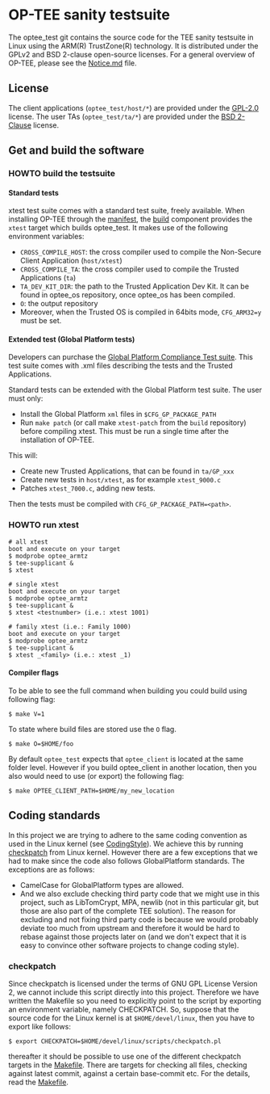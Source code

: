 # OP-TEE sanity testsuite
The optee_test git contains the source code for the TEE sanity
testsuite in Linux using the ARM(R) TrustZone(R) technology.
It is distributed under the GPLv2 and BSD 2-clause open-source
licenses.
For a general overview of OP-TEE, please see the
[Notice.md](Notice.md) file.

## License
The client applications (`optee_test/host/*`) are provided under the
[GPL-2.0](http://opensource.org/licenses/GPL-2.0) license.
The user TAs (`optee_test/ta/*`) are provided under the
[BSD 2-Clause](http://opensource.org/licenses/BSD-2-Clause) license.


## Get and build the software

### HOWTO build the testsuite
#### Standard tests
xtest test suite comes with a standard test suite,
freely available. When installing OP-TEE through the
[manifest](https://github.com/OP-TEE/optee_os/blob/master/README.md#6-repo-manifests),
the [build](https://github.com/OP-TEE/build)
component provides the `xtest` target which builds optee_test.
It makes use of the following environment variables:
* `CROSS_COMPILE_HOST`: the cross compiler used to compile the
  Non-Secure Client Application (`host/xtest`)
* `CROSS_COMPILE_TA`: the cross compiler used to compile the
  Trusted Applications (`ta`)
* `TA_DEV_KIT_DIR`: the path to the Trusted Application Dev Kit.
  It can be found in optee_os repository, once optee_os has been compiled.
* `O`: the output repository
* Moreover, when the Trusted OS is compiled in 64bits mode,
  `CFG_ARM32=y` must be set.


#### Extended test (Global Platform tests)
Developers can purchase the
[Global Platform Compliance Test suite](https://www.globalplatform.org/store.asp).
This test suite comes with .xml files describing the tests and
the Trusted Applications.

Standard tests can be extended with the Global Platform test suite.
The user must only:
* Install the Global Platform `xml` files in `$CFG_GP_PACKAGE_PATH`
* Run `make patch` (or call make `xtest-patch` from the `build` repository)
  before compiling xtest. This must be run a single time after the installation
  of OP-TEE.

This will:
* Create new Trusted Applications, that can be found in `ta/GP_xxx`
* Create new tests in `host/xtest`, as for example `xtest_9000.c`
* Patches `xtest_7000.c`, adding new tests.

Then the tests must be compiled with `CFG_GP_PACKAGE_PATH=<path>`.


### HOWTO run xtest

	# all xtest
	boot and execute on your target
	$ modprobe optee_armtz
	$ tee-supplicant &
	$ xtest

	# single xtest
	boot and execute on your target
	$ modprobe optee_armtz
	$ tee-supplicant &
	$ xtest <testnumber> (i.e.: xtest 1001)

	# family xtest (i.e.: Family 1000)
	boot and execute on your target
	$ modprobe optee_armtz
	$ tee-supplicant &
	$ xtest _<family> (i.e.: xtest _1)

#### Compiler flags
To be able to see the full command when building you could build using following
flag:

`$ make V=1`

To state where build files are stored use the `O` flag.

`$ make O=$HOME/foo`

By default `optee_test` expects that `optee_client` is located at the same
folder level. However if you build optee_client in another location, then you
also would need to use (or export) the following flag:

`$ make OPTEE_CLIENT_PATH=$HOME/my_new_location`

## Coding standards
In this project we are trying to adhere to the same coding convention as used in
the Linux kernel (see
[CodingStyle](https://www.kernel.org/doc/Documentation/CodingStyle)). We achieve this by running
[checkpatch](http://git.kernel.org/cgit/linux/kernel/git/torvalds/linux.git/tree/scripts/checkpatch.pl) from Linux kernel.
However there are a few exceptions that we had to make since the code also
follows GlobalPlatform standards. The exceptions are as follows:

- CamelCase for GlobalPlatform types are allowed.
- And we also exclude checking third party code that we might use in this
  project, such as LibTomCrypt, MPA, newlib (not in this particular git, but
  those are also part of the complete TEE solution). The reason for excluding
  and not fixing third party code is because we would probably deviate too much
  from upstream and therefore it would be hard to rebase against those projects
  later on (and we don't expect that it is easy to convince other software
  projects to change coding style).

### checkpatch
Since checkpatch is licensed under the terms of GNU GPL License Version 2, we
cannot include this script directly into this project. Therefore we have
written the Makefile so you need to explicitly point to the script by exporting
an environment variable, namely CHECKPATCH. So, suppose that the source code for
the Linux kernel is at `$HOME/devel/linux`, then you have to export like follows:

	$ export CHECKPATCH=$HOME/devel/linux/scripts/checkpatch.pl
thereafter it should be possible to use one of the different checkpatch targets
in the [Makefile](Makefile). There are targets for checking all files, checking
against latest commit, against a certain base-commit etc. For the details, read
the [Makefile](Makefile).
